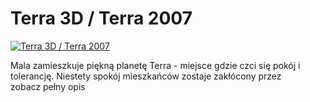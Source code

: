 Terra 3D / Terra 2007 
=============
[![Terra 3D / Terra 2007 ](http://vidos.pl/images/player.gif)](http://vidos.pl/terra-3d-terra-2007)

 Mala zamieszkuje piękną planetę Terra - miejsce gdzie czci się pokój i tolerancję. Niestety spokój mieszkańców zostaje zakłócony przez zobacz pełny opis
